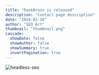 ```yaml
---
title: "RankBrain is released"
description: "Contact page description"
date: "2024-01-26"
author: "SEO Art"
thumbnail: "thumbnail.png"
cascade:
  showDate: false
  showAuthor: false
  showSummary: true
  invertPagination: true
---
```


![headless-seo](/rankbrain.png)

